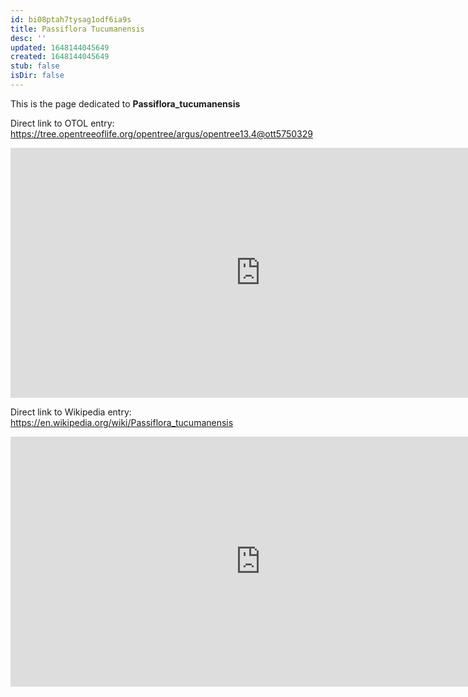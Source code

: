```yaml
---
id: bi08ptah7tysag1odf6ia9s
title: Passiflora Tucumanensis
desc: ''
updated: 1648144045649
created: 1648144045649
stub: false
isDir: false
---
```

This is the page dedicated to **Passiflora_tucumanensis**


Direct link to OTOL entry: https://tree.opentreeoflife.org/opentree/argus/opentree13.4@ott5750329



<html>
    <body>
    <iframe src="https://tree.opentreeoflife.org/opentree/argus/opentree13.4@ott5750329"
    width="800" height="400" frameborder="0" allowfullscreen> </iframe>
    </body>
</html>
    


Direct link to Wikipedia entry: https://en.wikipedia.org/wiki/Passiflora_tucumanensis



<html>
    <body>
    <iframe src="https://en.wikipedia.org/wiki/Passiflora_tucumanensis"
    width="800" height="400" frameborder="0" allowfullscreen> </iframe>
    </body>
</html>
    
